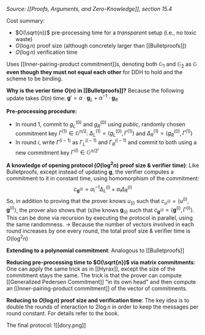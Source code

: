 *Source: [[Proofs, Arguments, and Zero-Knowledge]], section 15.4*

Cost summary:
- $O(\sqrt{n})$ pre-processing time for a *transparent* setup (i.e., no toxic waste)
- $O(\log n)$ proof size (although concretely larger than [[Bulletproofs]])
- $O(\log n)$ verification time

Uses [[Inner-pairing-product commitment]]s, denoting both $\mathbb{G}_1$ and $\mathbb{G}_2$ as $\mathbb{G}$ **even though they must not equal each other** for DDH to hold and the scheme to be binding.

**Why is the verier time $O(n)$ in [[Bulletproofs]]?** Because the following update takes $O(n)$ time: $\mathbf{g}' = \alpha \cdot \mathbf{g}_L + \alpha^{-1} \cdot \mathbf{g}_R$

**Pre-processing procedure:**
- In round 1, commit to $g_L^{(0)}$ and $g_R^{(0)}$ using *public*, randomly chosen commitment key $\Gamma^{(1)} \in \mathbb{G}^{n / 2}$: $\Delta_L^{(1)} = \langle g_L^{(0)}, \Gamma^{(1)} \rangle$ and $\Delta_R^{(1)} = \langle g_R^{(0)}, \Gamma^{(1)} \rangle$
- In round $i$, write $\Gamma^{(i - 1)}$ as $\Gamma^{(i - 1)}_L$ and $\Gamma^{(i - 1)}_R$ and commit to both using a new commitment key $\Gamma^{(i)} \in \mathbb{G}^{n / 2^i}$

**A knowledge of opening protocol ($O(\log^2 n)$ proof size & verifier time)**: Like Bulletproofs, except instead of updating $\mathbf{g}$, the verifier computes a commitment to it in constant time, using homomorphism of the commitment:
$$
c_{\mathbf{g}^{(i)}} = \alpha_i^{-1} \Delta_L^{(i)} + \alpha_i \Delta_R^{(i)}
$$
So, in addition to proving that the prover knows $u_{(i)}$ such that $c_{u^{(i)}} = \langle u^{(i)}, \mathbf{g}^{(i)} \rangle$, the prover also shows that (s)he knows $\mathbf{g}_{(i)}$ such that $c_{\mathbf{g}^{(i)}} = \langle \mathbf{g}^{(i)}, \Gamma^{(i)} \rangle$. This can be done via recursion by executing the protocol in parallel, using the same randomness.
-> Because the number of vectors involved in each round increases by one every round, the total proof size & verifier time is $O(\log^2 n)$

**Extending to a polynomial commitment**: Analogous to [[Bulletproofs]]

**Reducing pre-processing time to $O(\sqrt{n})$ via matrix commitments**: One can apply the same trick as in [[Hyrax]], except the size of the commitment stays the same. The trick is that the prover can compute [[Generalized Pedersen Commitment]] "in its own head" and then compute an [[Inner-pairing-product commitment]] of the vector of commitments.

**Reducing to $O(\log n)$ proof size and verification time**: The key idea is to double the rounds of interaction to $2 \log n$ in order to keep the messages per round constant. For details refer to the book.

The final protocol:
![[dory.png]]